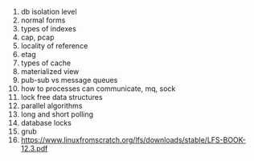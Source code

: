 1. db isolation level
1. normal forms
1. types of indexes
1. cap, pcap
1. locality of reference
1. etag
1. types of cache
1. materialized view
1. pub-sub vs message queues
1. how to processes can communicate, mq, sock
1. lock free data structures
1. parallel algorithms
1. long and short polling
1. database locks
1. grub
1. https://www.linuxfromscratch.org/lfs/downloads/stable/LFS-BOOK-12.3.pdf
